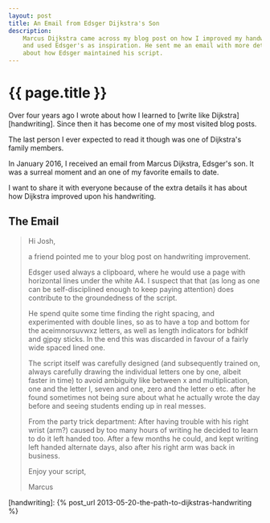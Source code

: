 ```yaml
---
layout: post
title: An Email from Edsger Dijkstra's Son
description:
    Marcus Dijkstra came across my blog post on how I improved my handwriting
    and used Edsger's as inspiration. He sent me an email with more details
    about how Edsger maintained his script.
---
```


{{ page.title }}
================

Over four years ago I wrote about how I learned to [write like
Dijkstra][handwriting]. Since then it has become one of my most visited blog
posts.

The last person I ever expected to read it though was one of Dijkstra's family
members.

In January 2016, I received an email from Marcus Dijkstra, Edsger's son. It was
a surreal moment and an one of my favorite emails to date.

I want to share it with everyone because of the extra details it has about how
Dijkstra improved upon his handwriting.

## The Email

> Hi Josh,
>
> a friend pointed me to your blog post on handwriting improvement.
>
> Edsger used always a clipboard, where he would use a page with horizontal
> lines under the white A4. I suspect that that (as long as one can be
> self-disciplined enough to keep paying attention) does contribute to the
> groundedness of the script.
>
> He spend quite some time finding the right spacing, and experimented with
> double lines, so as to have a top and bottom for the aceimnorsuvwxz letters,
> as well as length indicators for bdhklf and gjpqy sticks. In the end this was
> discarded in favour of a fairly wide spaced lined one.
>
> The script itself was carefully designed (and subsequently trained on, always
> carefully drawing the individual letters one by one, albeit faster in time) to
> avoid ambiguity like between x and multiplication, one and the letter l, seven
> and one, zero and the letter o etc. after he found sometimes not being sure
> about what he actually wrote the day before and seeing students ending up in
> real messes.
>
> From the party trick department: After having trouble with his right wrist
> (arm?) caused by too many hours of writing he decided to learn to do it left
> handed too. After a few months he could, and kept writing left handed
> alternate days, also after his right arm was back in business.
>
> Enjoy your script,
>
> Marcus

[handwriting]: {% post_url 2013-05-20-the-path-to-dijkstras-handwriting %}
